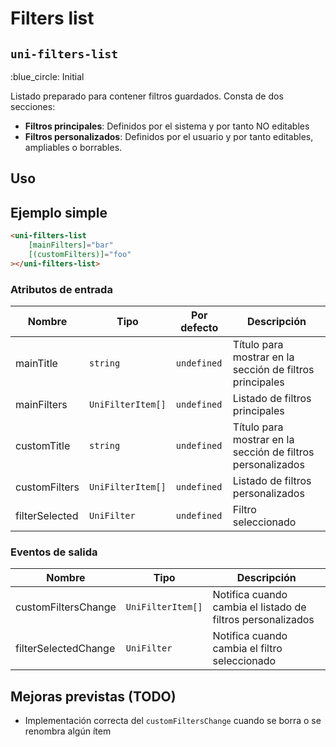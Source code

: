 Filters list
===================
`uni-filters-list`
---
:blue_circle: Initial

Listado preparado para contener filtros guardados. Consta de dos secciones:
- **Filtros principales**: Definidos por el sistema y por tanto NO editables
- **Filtros personalizados**: Definidos por el usuario y por tanto editables, ampliables o borrables.

## Uso

## Ejemplo simple

```html
<uni-filters-list
    [mainFilters]="bar"
    [(customFilters)]="foo"
></uni-filters-list>
```

### Atributos de entrada

| Nombre         | Tipo              | Por defecto | Descripción 
| -------------- | ----------------- | ----------- | -----------
| mainTitle      | `string`          | `undefined` | Título para mostrar en la sección de filtros principales
| mainFilters    | `UniFilterItem[]` | `undefined` | Listado de filtros principales
| customTitle    | `string`          | `undefined` | Título para mostrar en la sección de filtros personalizados
| customFilters  | `UniFilterItem[]` | `undefined` | Listado de filtros personalizados
| filterSelected | `UniFilter`       | `undefined` | Filtro seleccionado


### Eventos de salida

| Nombre                | Tipo              | Descripción
| --------------------- | ----------------- | -----------
| customFiltersChange   | `UniFilterItem[]` | Notifica cuando cambia el listado de filtros personalizados
| filterSelectedChange  | `UniFilter`       | Notifica cuando cambia el filtro seleccionado

## Mejoras previstas (TODO)

- Implementación correcta del `customFiltersChange` cuando se borra o se renombra algún ítem
